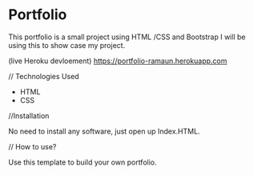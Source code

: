 # Portfolio

This portfolio is a small project using HTML /CSS and Bootstrap I will be using this to show case my project.

(live Heroku devloement) https://portfolio-ramaun.herokuapp.com

// Technologies Used
* HTML
* CSS

//Installation

No need to install any software, just open up Index.HTML.

// How to use?

Use this template to build your own portfolio.
